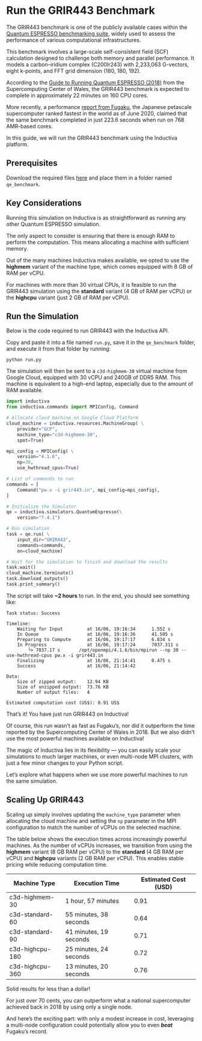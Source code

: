 # Run the GRIR443 Benchmark
The GRIR443 benchmark is one of the publicly available cases within the [Quantum ESPRESSO benchmarking suite](https://github.com/QEF/benchmarks/tree/master), widely used to assess the performance of various computational infrastructures. 

This benchmark involves a large-scale self-consistent field (SCF) calculation designed to challenge both memory and 
parallel performance. It models a carbon–iridium complex (C200Ir243) with 2,233,063 G-vectors, eight k-points, and 
FFT grid dimension (180, 180, 192).

According to the [Guide to Running Quantum ESPRESSO (2018)](https://portal.supercomputing.wales/wp-content/uploads/2018/06/Lab_Worksheet_QuantumESPRESSO_SCW_SLURM.pdf?utm_source=chatgpt.com) from the Supercomputing Center of Wales, the GRIR443 benchmark is expected to complete in approximately 22 minutes on 160 CPU cores.

More recently, a performance [report from Fugaku](https://www.hpci-office.jp/documents/appli_software/Fugaku_QE_performance.pdf), the Japanese petascale supercomputer ranked fastest in the world as of June 2020, claimed that the same benchmark completed in just 223.6 seconds when run on 768 AMR-based cores.

In this guide, we will run the GRIR443 benchmark using the Inductiva platform.

## Prerequisites
Download the required files [here](https://github.com/QEF/benchmarks/tree/master/GRIR443) and place them in a folder named `qe_benchmark`. 

## Key Considerations
Running this simulation on Inductiva is as straightforward as running any other Quantum ESPRESSO simulation.

The only aspect to consider is ensuring that there is enough RAM to perform the computation. This means allocating a machine 
with sufficient memory.

Out of the many machines Inductiva makes available, we opted to use the **highmem** variant of the machine type, which comes equipped with 8 GB of RAM per vCPU.

For machines with more than 30 virtual CPUs, it is feasible to run the GRIR443 simulation using the **standard** variant (4 GB 
of RAM per vCPU) or the **highcpu** variant (just 2 GB of RAM per vCPU).

## Run the Simulation
Below is the code required to run GRIR443 with the Inductiva API.

Copy and paste it into a file named `run.py`, save it in the `qe_benchmark` folder, and execute it from that folder by running:

````
python run.py
````

The simulation will then be sent to a `c3d-highmem-30` virtual machine from Google Cloud, equipped with 30 vCPU and 240GB 
of DDR5 RAM. This machine is equivalent to a high-end laptop, especially due to the amount of RAM available.

```python
import inductiva
from inductiva.commands import MPIConfig, Command

# Allocate cloud machine on Google Cloud Platform
cloud_machine = inductiva.resources.MachineGroup( \
    provider="GCP",
    machine_type="c3d-highmem-30",
    spot=True)

mpi_config = MPIConfig( \
    version="4.1.6",
    np=30,
    use_hwthread_cpus=True)

# List of commands to run
commands = [
    Command("pw.x -i grir443.in", mpi_config=mpi_config),
]

# Initialize the Simulator
qe = inductiva.simulators.QuantumEspresso(\
    version="7.4.1")

# Run simulation
task = qe.run( \
    input_dir="GRIR443",
    commands=commands,
    on=cloud_machine)

# Wait for the simulation to finish and download the results
task.wait()
cloud_machine.terminate()
task.download_outputs()
task.print_summary()
```

The script will take **~2 hours** to run. In the end, you should see something like:

```
Task status: Success

Timeline:
	Waiting for Input         at 16/06, 19:16:34      1.552 s
	In Queue                  at 16/06, 19:16:36      41.505 s
	Preparing to Compute      at 16/06, 19:17:17      6.834 s
	In Progress               at 16/06, 19:17:24      7037.311 s
		└> 7037.17 s       /opt/openmpi/4.1.6/bin/mpirun --np 30 --use-hwthread-cpus pw.x -i grir443.in
	Finalizing                at 16/06, 21:14:41      0.475 s
	Success                   at 16/06, 21:14:42      

Data:
	Size of zipped output:    12.94 KB
	Size of unzipped output:  73.76 KB
	Number of output files:   4

Estimated computation cost (US$): 0.91 US$
```

That’s it! You have just run GRIR443 on Inductiva! 

Of course, this run wasn’t as fast as Fugaku’s, nor did it outperform the time reported by the Supercomputing Center of Wales 
in 2018. But we also didn’t use the most powerful machines available on Inductiva!

The magic of Inductiva lies in its flexibility — you can easily scale your simulations to much larger machines, or even multi-node MPI clusters, with just a few minor changes to your Python script.

Let’s explore what happens when we use more powerful machines to run the same simulation.

## Scaling Up GRIR443
Scaling up simply involves updating the `machine_type` parameter when allocating the cloud machine and setting the `np` 
parameter in the MPI configuration to match the number of vCPUs on the selected machine.

The table below shows the execution times across increasingly powerful machines. As the number of vCPUs increases, we 
transition from using the **highmem** variant (8 GB RAM per vCPU) to the **standard** (4 GB RAM per vCPU) and 
**highcpu** variants (2 GB RAM per vCPU). This enables stable pricing while reducing computation time.

<div align="center">

| Machine Type       | Execution Time        | Estimated Cost (USD) |
|--------------------|-----------------------|---------------------|
| c3d-highmem-30     | 1 hour, 57 minutes    | 0.91                |
| c3d-standard-60    | 55 minutes, 38 seconds| 0.64                |
| c3d-standard-90    | 41 minutes, 19 seconds| 0.71                |
| c3d-highcpu-180    | 25 minutes, 24 seconds| 0.72                |
| c3d-highcpu-360    | 13 minutes, 20 seconds| 0.76                |

</div>

Solid results for less than a dollar!

For just over 70 cents, you can outperform what a national supercomputer achieved back in 2018 by using only a single node.

And here’s the exciting part: with only a modest increase in cost, leveraging a multi-node configuration could potentially allow you to even ***beat*** Fugaku’s record.




